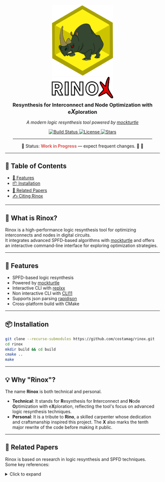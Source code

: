 <div align="center">

  <!-- Project mark -->
  <img src="assets/logo.svg" alt="Rinox Logo" width="200" style="max-width:100%; height:auto;" />

  <br />

  <!-- Acronym wordmark with the wiggly X -->
  <img src="assets/acronym.svg" alt="RINOX Acronym" width="200" style="max-width:100%; height:auto;" />

  <!-- Subtitle / expansion -->
  <h3 style="margin: 8px 0 0;">
    <strong>R</strong>esynthesis for
    <strong>I</strong>nterconnect and
    <strong>N</strong>ode
    <strong>O</strong>ptimization with e<em style="font-size:1.2em;">X</em>ploration
  </h3>

  <!-- Tagline -->
  <em>A modern logic resynthesis tool powered by
    <a href="https://github.com/lsils/mockturtle">mockturtle</a>
  </em>

  <!-- Badges -->
  <p>
    <a href="https://github.com/costamag/rinox/actions">
      <img src="https://github.com/costamag/rinox/actions/workflows/ci.yml/badge.svg" alt="Build Status">
    </a>
    <a href="https://github.com/costamag/rinox/blob/main/LICENSE">
      <img src="https://img.shields.io/github/license/costamag/rinox.svg" alt="License">
    </a>
    <a href="https://github.com/costamag/rinox/stargazers">
      <img src="https://img.shields.io/github/stars/costamag/rinox.svg" alt="Stars">
    </a>
  </p>

  <!-- Separator -->
  <hr style="width: 90%; max-width: 720px;" />

  <!-- Status -->
  <p>
    🚧 Status: <span style="color:#d9534f; font-weight:bold;">Work in Progress</span> — expect frequent changes. 🚦 🔴
  </p>

</div>

---

## 📑 Table of Contents
- [🚀 Features](#-features)
- [📦 Installation](#-installation)
- [📖 Related Papers](#-related-papers)
- [✍️ Citing Rinox](#️-citing-rinox)

---

## 🧠 What is Rinox?

Rinox is a high-performance logic resynthesis tool for optimizing interconnects and nodes in digital circuits.  
It integrates advanced SPFD-based algorithms with [mockturtle](https://github.com/lsils/mockturtle) and offers an interactive command-line interface for exploring optimization strategies.

---

## 🚀 Features

- SPFD-based logic resynthesis  
- Powered by [mockturtle](https://github.com/lsils/mockturtle)  
- Interactive CLI with [replxx](https://github.com/AmokHuginnsson/replxx)
- Non interactive CLI with [CLI11](https://github.com/CLIUtils/CLI11)
- Supports json parsing [rapidjson](https://github.com/Tencent/rapidjson)
- Cross-platform build with CMake  

---

## 📦 Installation

```bash
git clone --recurse-submodules https://github.com/costamag/rinox.git
cd rinox
mkdir build && cd build
cmake ..
make
```

---

## 💡 Why "Rinox"?

The name **Rinox** is both technical and personal.  

- **Technical**: It stands for **R**esynthesis for **I**nterconnect and **N**ode **O**ptimization with e**X**ploration, reflecting the tool's focus on advanced logic resynthesis techniques.  
- **Personal**: It is a tribute to **Rino**, a skilled carpenter whose dedication and craftsmanship inspired this project. The **X** also marks the tenth major rewrite of the code before making it public.


---

## 📖 Related Papers

Rinox is based on research in logic resynthesis and SPFD techniques.  
Some key references:

<details>
<summary>Click to expand</summary>

- A. Costamagna, A. Mishchenko, S. Chatterjee, and G. De Micheli,  
  *Symmetry-Based Synthesis for Interpretable Boolean Evaluation*,  
  VLSID 2025, Bangalore, India, pp. 374–379.  
  [DOI: 10.1109/VLSID64188.2025.00077](https://doi.org/10.1109/VLSID64188.2025.00077)

- A. Costamagna, A. Mishchenko, S. Chatterjee, and G. De Micheli,  
  *An Enhanced Resubstitution Algorithm for Area-Oriented Logic Optimization*,  
  ISCAS 2024, Singapore, pp. 1–5.  
  [DOI: 10.1109/ISCAS58744.2024.10558264](https://doi.org/10.1109/ISCAS58744.2024.10558264)

- A. Costamagna, A. Tempia Calvino, A. Mishchenko, and G. De Micheli,  
  *Area-Oriented Resubstitution For Networks of Look-Up Tables*,  
  IEEE TCAD, vol. 44, no. 7, pp. 2571–2584, July 2025.  
  [DOI: 10.1109/TCAD.2025.3525617](https://doi.org/10.1109/TCAD.2025.3525617)  
  **🏆 Best Paper Award — IWLS 2024**

- A. Costamagna, A. Tempia Calvino, A. Mishchenko, and G. De Micheli,  
  *Area-Oriented Optimization After Standard-Cell Mapping*,  
  ASP-DAC 2025, pp. 1112–1119.  
  [DOI: 10.1145/3658617.3697722](https://doi.org/10.1145/3658617.3697722)

- A. Costamagna, C. Meng, and G. De Micheli,  
  *SPFD-Based Delay Resynthesis*,  
  SMACD 2025, Istanbul, Turkiye, pp. 1–4.  
  [DOI: 10.1109/SMACD65553.2025.11091999](https://doi.org/10.1109/SMACD65553.2025.11091999)  
  **🏆 Best Paper Award — SMACD 2025**

- A. Costamagna, X. Xu, G. De Micheli, and D. Ruic,  
  *Lazy Man’s Resynthesis For Glitching-Aware Power Minimization*,  
  DDECS 2025, Lyon, France, pp. 92–98.  
  [DOI: 10.1109/DDECS63720.2025.11006815](https://doi.org/10.1109/DDECS63720.2025.11006815)

</details>